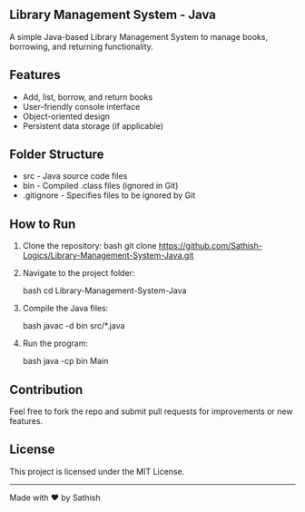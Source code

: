 ## Library Management System - Java

A simple Java-based Library Management System to manage books, borrowing, and returning functionality.

## Features
- Add, list, borrow, and return books
- User-friendly console interface
- Object-oriented design
- Persistent data storage (if applicable)

## Folder Structure
- src - Java source code files
- bin - Compiled .class files (ignored in Git)
- .gitignore - Specifies files to be ignored by Git

## How to Run
1. Clone the repository:
   bash
   git clone https://github.com/Sathish-Logics/Library-Management-System-Java.git

2. Navigate to the project folder:

   bash
   cd Library-Management-System-Java
   
4. Compile the Java files:

   bash
   javac -d bin src/*.java
   
5. Run the program:

   bash
   java -cp bin Main

## Contribution

Feel free to fork the repo and submit pull requests for improvements or new features.

## License

This project is licensed under the MIT License.

---

Made with ❤️ by Sathish
